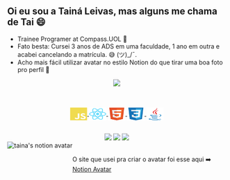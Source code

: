 ## Oi eu sou a Tainá Leivas, mas alguns me chama de Tai :smile:

- Trainee Programer at Compass.UOL :compass:
- Fato besta: Cursei 3 anos de ADS em uma faculdade, 1 ano em outra e acabei cancelando a matrícula. :sweat_smile:	(ツ)_/¯.
- Acho mais fácil utilizar avatar no estilo Notion do que tirar uma boa foto pro perfil :clown_face:	

<div align="center">
  <a href="https://github.com/tainaleivas">
  <img height="180em" src="https://github-readme-stats.vercel.app/api?username=tainaleivas&show_icons=true&theme=dracula&include_all_commits=true&count_private=true"/>
 
</div>

##
  
<div align="center" style="display: inline_block"><br>
  <img align="center" alt="Tai-Js" height="30" width="40" src="https://raw.githubusercontent.com/devicons/devicon/master/icons/javascript/javascript-plain.svg">
  <img align="center" alt="Tai-React" height="30" width="40" src="https://raw.githubusercontent.com/devicons/devicon/master/icons/react/react-original.svg">
  <img align="center" alt="Tai-HTML" height="30" width="40" src="https://raw.githubusercontent.com/devicons/devicon/master/icons/html5/html5-original.svg">
  <img align="center" alt="Tai-CSS" height="30" width="40" src="https://raw.githubusercontent.com/devicons/devicon/master/icons/css3/css3-original.svg">
  <img align="center" alt="Tai-Java" height="30" width="40" src="https://raw.githubusercontent.com/devicons/devicon/master/icons/java/java-original.svg">
</div>

##
  
  <div align="center"> 
  <a href="https://instagram.com/taina_leivas" target="_blank"><img src="https://img.shields.io/badge/-Instagram-%23E4405F?style=for-the-badge&logo=instagram&logoColor=white" target="_blank"></a>
  <a href="mailto:leivastaina@gmail.com"><img src="https://img.shields.io/badge/-Gmail-%23333?style=for-the-badge&logo=gmail&logoColor=white" target="_blank"></a>
  <a href="https://www.linkedin.com/in/taina-leivas/-45875016a" target="_blank"><img src="https://img.shields.io/badge/-LinkedIn-%230077B5?style=for-the-badge&logo=linkedin&logoColor=white" target="_blank"></a>
  </div>
  
  <div> 
  <img align="left" height="150em" src="https://notion-avatar.vercel.app/api/img/eyJmYWNlIjoxMCwibm9zZSI6MiwibW91dGgiOjAsImV5ZXMiOjEsImV5ZWJyb3dzIjo2LCJnbGFzc2VzIjo2LCJoYWlyIjoyNiwiYWNjZXNzb3JpZXMiOjYsImRldGFpbHMiOjAsImJlYXJkIjowLCJmbGlwIjowLCJjb2xvciI6IiNmYWRiMTQiLCJzaGFwZSI6InNxdWFyZSJ9" alt="taina's notion avatar">
    <br>
    <p> O site que usei pra criar o avatar foi esse aqui ➡️<a href="https://notion-avatar.vercel.app/"</a> Notion Avatar </p>
  </div>
   
  
 
  
 
  
    

 
  
